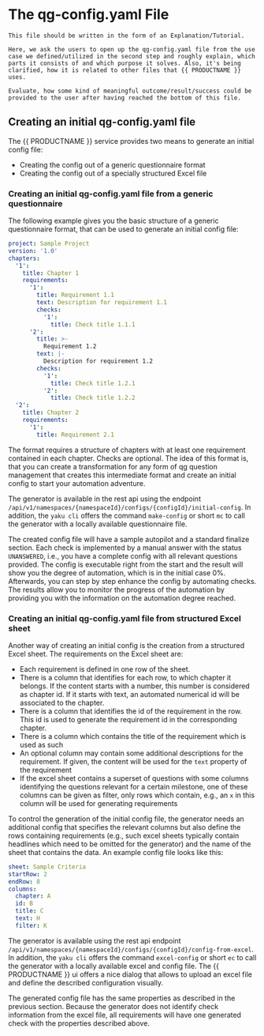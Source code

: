 # The qg-config.yaml File

```{todo}
This file should be written in the form of an Explanation/Tutorial.

Here, we ask the users to open up the qg-config.yaml file from the use case we defined/utilized in the second step and roughly explain, which parts it consists of and which purpose it solves. Also, it's being clarified, how it is related to other files that {{ PRODUCTNAME }} uses.

Evaluate, how some kind of meaningful outcome/result/success could be provided to the user after having reached the bottom of this file.
```

## Creating an initial qg-config.yaml file

The {{ PRODUCTNAME }} service provides two means to generate an initial config file:

- Creating the config out of a generic questionnaire format
- Creating the config out of a specially structured Excel file

### Creating an initial qg-config.yaml file from a generic questionnaire

The following example gives you the basic structure of a generic questionnaire format, that can be used to generate an initial config file:

```yaml
project: Sample Project
version: '1.0'
chapters:
  '1':
    title: Chapter 1
    requirements:
      '1':
        title: Requirement 1.1
        text: Description for requirement 1.1
        checks:
          '1':
            title: Check title 1.1.1
      '2':
        title: >-
          Requirement 1.2
        text: |-
          Description for requirement 1.2
        checks:
          '1':
            title: Check title 1.2.1
          '2':
            title: Check title 1.2.2
  '2':
    title: Chapter 2
    requirements:
      '1':
        title: Requirement 2.1
```

The format requires a structure of chapters with at least one requirement contained in each chapter. Checks are optional.
The idea of this format is, that you can create a transformation for any form of qg question management that creates this
intermediate format and create an initial config to start your automation adventure.

The generator is available in the rest api using the endpoint `/api/v1/namespaces/{namespaceId}/configs/{configId}/initial-config`.
In addition, the `yaku cli` offers the command `make-config` or short `mc` to call the generator with a locally available questionnaire file.

The created config file will have a sample autopilot and a standard finalize section. Each check is implemented by a
manual answer with the status `UNANSWERED`, i.e., you have a complete config with all relevant questions provided. The config
is executable right from the start and the result will show you the degree of automation, which is in the initial case 0%.
Afterwards, you can step by step enhance the config by automating checks. The results allow you to monitor the progress of
the automation by providing you with the information on the automation degree reached.

### Creating an initial qg-config.yaml file from structured Excel sheet

Another way of creating an initial config is the creation from a structured Excel sheet. The requirements on the Excel sheet are:

- Each requirement is defined in one row of the sheet.
- There is a column that identifies for each row, to which chapter it belongs. If the content starts with a number,
  this number is considered as chapter id. If it starts with text, an automated numerical id will be associated to the chapter.
- There is a column that identifies the id of the requirement in the row. This id is used to generate the requirement id in the
  corresponding chapter.
- There is a column which contains the title of the requirement which is used as such
- An optional column may contain some additional descriptions for the requirement. If given, the content will be used for the `text`
  property of the requirement
- If the excel sheet contains a superset of questions with some columns identifying the questions relevant for a certain milestone,
  one of these columns can be given as filter, only rows which contain, e.g., an `x` in this column will be used for generating requirements

To control the generation of the initial config file, the generator needs an additional config that specifies the relevant columns but also
define the rows containing requirements (e.g., such excel sheets typically contain headlines which need to be omitted for the generator) and
the name of the sheet that contains the data. An example config file looks like this:

```yaml
sheet: Sample Criteria
startRow: 2
endRow: 8
columns:
  chapter: A
  id: B
  title: C
  text: H
  filter: K
```

The generator is available using the rest api endpoint `/api/v1/namespaces/{namespaceId}/configs/{configId}/config-from-excel`.
In addition, the `yaku cli` offers the command `excel-config` or short `ec` to call the generator with a locally available excel and config file.
The {{ PRODUCTNAME }} ui offers a nice dialog that allows to upload an excel file and define the described configuration visually.

The generated config file has the same properties as described in the previous section. Because the generator does not identify check
information from the excel file, all requirements will have one generated check with the properties described above.
